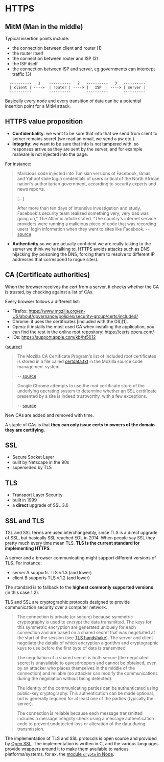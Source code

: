 # HTTPS

## MitM (Man in the middle)

Typical insertion points include:

- the connection between client and router (1)
- the router itself
- the connection between router and ISP (2)
- the ISP itself
- the connection between ISP and server, eg governments can intercept traffic (3)

```
  ----------   1    ----------   2   ----------   3   ----------
  | client | ---->  | router | ----> |   ISP  | ----> | server |
  ----------        ----------       ----------       ----------
```

Basically every node and every transition of data can be a potential insertion point for a MitM attack.

## HTTPS value proposition

- **Confidentiality**: we want to be sure that info that we send from client to server remains secret (we read an email, we send a pw etc.).
- **Integrity**: we want to be sure that info is not tampered with. so responses arrive as they are sent by the server, and for example malware is not injected into the page.

For instance:

> Malicious code injected into Tunisian versions of Facebook, Gmail, and Yahoo! stole login credentials of users critical of the North African nation's authoritarian government, according to security experts and news reports.
>
> [...]
>
> After more than ten days of intensive investigation and study, Facebook's security team realized something very, very bad was going on,” The Atlantic article stated. “The country's internet service providers were running a malicious piece of code that was recording users' login information when they went to sites like Facebook.
> -- [source](https://www.theregister.co.uk/2011/01/25/tunisia_facebook_password_slurping/)

- **Authenticity** so we are actually confident we are really talking to the server we think we're talking to. HTTPS avoids attacks such as DNS hijacking (by poisoning the DNS, forcing them to resolve to different IP addresses that correspond to rogue sites).

## CA (Certificate authorities)

When the browser receives the cert from a server, it checks whether the CA is trusted, by checking against a list of CAs.

Every browser follows a different list:

- Firefox: https://www.mozilla.org/en-US/about/governance/policies/security-group/certs/included/
- Chrome: it uses the certificates [included with the OS][1].
- Opera: it installs the most used CA when installing the application, you can find the rest in the online root repository: https://certs.opera.com/
- iOs: https://support.apple.com/kb/ht5012

([source](https://security.stackexchange.com/a/49008/155108))

> The Mozilla CA Certificate Program's list of included root certificates is stored in a file called [certdata.txt](https://hg.mozilla.org/releases/mozilla-beta/file/tip/security/nss/lib/ckfw/builtins/certdata.txt) in the Mozilla source code management system.
>
> -- [source](https://wiki.mozilla.org/CA/Included_Certificates)

> Google Chrome attempts to use the root certificate store of the underlying operating system to determine whether an SSL certificate presented by a site is indeed trustworthy, with a few exceptions.
>
> -- [source](http://www.chromium.org/Home/chromium-security/root-ca-policy)

New CAs are added and removed with time.

A staple of CAs is that **they can only issue certs to owners of the domain they are certifying**.

## SSL

- Secure Socket Layer
- built by Netscape in the 90s
- superseded by TLS

## TLS

- Transport Layer Security
- built in 1999
- a **direct** upgrade of SSL 3.0

## SSL and TLS

TSL and SSL terms are used interchangeably, since TLS is a direct upgrade of SSL, but basically SSL reached EOL in 2014. When people say SSL they pretty much every time mean TLS.
**TLS is the current standard for implementing HTTPS**.

A server and a browser communicating might support different versions of TLS.
For instance:

- server A supports TLS v.1.3 (and lower)
- client B supports TLS v.1.2 (and lower)

The standard is to fallback to the **highest commonly supported versions** (in this case 1.2).

TLS and SSL are cryptographic protocols designed to provide communication security over a computer network.

> The connection is private (or secure) because symmetric cryptography is used to encrypt the data transmitted. The keys for this symmetric encryption are generated uniquely for each connection and are based on a shared secret that was negotiated at the start of the session (see [TLS handshake](../networking/README.MD#TLS&sp;handshake)). The server and client negotiate the details of which encryption algorithm and cryptographic keys to use before the first byte of data is transmitted.
>
> The negotiation of a shared secret is both secure (the negotiated secret is unavailable to eavesdroppers and cannot be obtained, even by an attacker who places themselves in the middle of the connection) and reliable (no attacker can modify the communications during the negotiation without being detected).
>
> The identity of the communicating parties can be authenticated using public-key cryptography. This authentication can be made optional, but is generally required for at least one of the parties (typically the server).
>
> The connection is reliable because each message transmitted includes a message integrity check using a message authentication code to prevent undetected loss or alteration of the data during transmission.

The implementation of TLS and SSL protocols is open source and provided by [Open SSL](https://en.wikipedia.org/wiki/OpenSSL). The implementation is written in C, and the various languages provide wrappers around it to make them available to various platforms/systems, for ex. the [module `crypto` in Node](../node/crypto.md).
